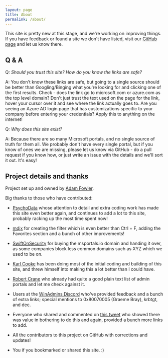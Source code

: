 ```yaml
---
layout: page
title: About
permalink: /about/
---
```


This site is pretty new at this stage, and we're working on improving things. If you have feedback or found a site we don't have listed, visit our [GitHub page](https://github.com/adamfowlerit/msportals.io) and let us know there.

## Q & A

Q: *Should you trust this site? How do you know the links are safe?*

A: You don't know these links are safe, but going to a single source should be better than Googling/Binging what you're looking for and clicking one of the first results. Check - does the link go to microsoft.com or azure.com as the top level domain? Don't just trust the text used on the page for the link, hover your cursor over it and see where the link actually goes to. Are you seeing an Azure AD login page that has customizations specific to your company before entering your credentials? Apply this to anything on the internet!

Q: *Why does this site exist?*

A: Because there are so many Microsoft portals, and no single source of truth for them all. We probably don't have every single portal, but if you know of ones we are missing, please let us know via GitHub - do a pull request if you know how, or just write an issue with the details and we'll sort it out. It's easy!

## Project details and thanks

Project set up and owned by [Adam Fowler](https://adamfowlerit.com).

Big thanks to those who have contributed:

- [PsychoData](https://www.contoso.one/) whose attention to detail and extra coding work has made this site even better again, and continues to add a lot to this site, probably racking up the most time spent now! 

- [mdjx](https://xkln.net) for creating the filter which is even better than Ctrl + F, adding the Favorites section and a bunch of other improvements!

- [SwiftOnSecurity](https://twitter.com/swiftonsecurity) for buying the msportals.io domain and handing it over, as some companies block less common domains such as XYZ which we used to be on.

- [Karl Cooke](https://twitter.com/Karl_ITNerd) has been doing most of the initial coding and building of this site, and threw himself into making this a lot better than I could have.

- [Robert Crane](https://twitter.com/directorcia) who already had quite a good plain text list of admin portals and let me check against it.

- Users at the [WinAdmins Discord](https://winadmins.io/discord) who've provided feedback and a bunch of extra links; special mentions to 0x80070005 (Graeme Bray), krbtgt, and dec.

- Everyone who shared and commented on [this tweet](https://twitter.com/AdamFowler_IT/status/1321959895839600640) who showed there was value in bothering to do this and again, provided a bunch more links to add.

- All the contributors to this project on GitHub with corrections and updates!

- You if you bookmarked or shared this site. :)

